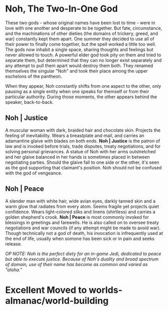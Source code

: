 # Noh, The Two-In-One God

These two gods - whose original names have been lost to time - were in love with one another and desperate to be together. But fate, circumstance, and the machinations of other dieties (the domains of trickery, greed, and war) constantly kept them apart. One summer they decided to use all of their power to finally come together, but the spell worked a little too well. The gods now inhabit a single space, sharing thoughts and feelings but never allowed to touch. A powerful elder god took pity on them and tried to separate them, but determined that they can no longer exist separately and any attempt to pull them apart would destroy them both. They renamed themselves the singular "Noh" and took their place among the upper eschelons of the pantheon.

When they appear, Noh constantly shifts from one aspect to the other, only pausing as a single entity when one speaks for themself or from their particular authority. During those moments, the other appears behind the speaker, back-to-back.  

## Noh | Justice

A muscular woman with dark, braided hair and chocolate skin. Projects the feeling of inevitability. Wears a breastplate and mail, and carries an adamantine glaive with blades on both ends. **Noh | Justice** is the patron of law and is invoked before trials, trade disputes, treaty negotiations, and for solving personal grievances. A statue of Noh with her arms outstretched and her glaive balanced in her hands is sometimes placed in between negotiating parties. Should the glaive fall to one side or the other, it's seen as the god supporting that claimant's position. Noh should not be confused with the god of vengeance.

## Noh | Peace

A slender man with white hair, wide avian eyes, darkly tanned skin and a warm glow that radiates from every atom. Seems fragile yet projects quiet confidence. Wears light-colored silks and linens (shirtless) and carries a golden shepherd's crook. **Noh | Peace** is most commonly invoked for blessings in greetings and farewells. He is also called on to oversee treaty negotiations and war councils (if any attempt might be made to avoid war). Though technically not a god of death, his invocation is infrequently used at the end of life, usually when somone has been sick or in pain and seeks release.

*OP NOTE: Noh is the perfect diety for an in-game Jedi, dedicated to peace but able to execute justice. Because of Noh's duality and broad spectrum of domain, use of their name has become as common and varied as "aloha."*



# Excellent Moved to worlds-almanac/world-building
